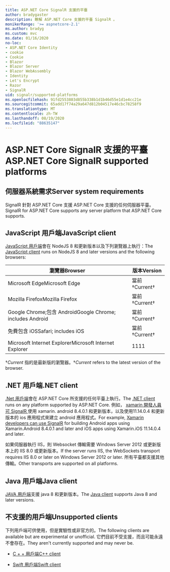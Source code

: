 ```yaml
---
title: ASP.NET Core SignalR 支援的平臺
author: bradygaster
description: 瞭解 ASP.NET Core 支援的平臺 SignalR 。
monikerRange: '>= aspnetcore-2.1'
ms.author: bradyg
ms.custom: mvc
ms.date: 01/16/2020
no-loc:
- ASP.NET Core Identity
- cookie
- Cookie
- Blazor
- Blazor Server
- Blazor WebAssembly
- Identity
- Let's Encrypt
- Razor
- SignalR
uid: signalr/supported-platforms
ms.openlocfilehash: 91fd2553803d855b338b1d1b46d55e1d1e4cc21e
ms.sourcegitcommit: 65add17f74a29a647d812b04517e46cbc78258f9
ms.translationtype: MT
ms.contentlocale: zh-TW
ms.lasthandoff: 08/19/2020
ms.locfileid: "88635147"
---
```

# <a name="aspnet-core-no-locsignalr-supported-platforms"></a><span data-ttu-id="bcd0c-103">ASP.NET Core SignalR 支援的平臺</span><span class="sxs-lookup"><span data-stu-id="bcd0c-103">ASP.NET Core SignalR supported platforms</span></span>

## <a name="server-system-requirements"></a><span data-ttu-id="bcd0c-104">伺服器系統需求</span><span class="sxs-lookup"><span data-stu-id="bcd0c-104">Server system requirements</span></span>

<span data-ttu-id="bcd0c-105">SignalR 針對 ASP.NET Core 支援 ASP.NET Core 支援的任何伺服器平臺。</span><span class="sxs-lookup"><span data-stu-id="bcd0c-105">SignalR for ASP.NET Core supports any server platform that ASP.NET Core supports.</span></span>

## <a name="javascript-client"></a><span data-ttu-id="bcd0c-106">JavaScript 用戶端</span><span class="sxs-lookup"><span data-stu-id="bcd0c-106">JavaScript client</span></span>

<span data-ttu-id="bcd0c-107">[JavaScript 用戶端](xref:signalr/javascript-client)會在 NodeJS 8 和更新版本以及下列瀏覽器上執行：</span><span class="sxs-lookup"><span data-stu-id="bcd0c-107">The [JavaScript client](xref:signalr/javascript-client) runs on NodeJS 8 and later versions and the following browsers:</span></span>

| <span data-ttu-id="bcd0c-108">瀏覽器</span><span class="sxs-lookup"><span data-stu-id="bcd0c-108">Browser</span></span>                         | <span data-ttu-id="bcd0c-109">版本</span><span class="sxs-lookup"><span data-stu-id="bcd0c-109">Version</span></span>         |
| ------------------------------- | --------------- |
| <span data-ttu-id="bcd0c-110">Microsoft Edge</span><span class="sxs-lookup"><span data-stu-id="bcd0c-110">Microsoft Edge</span></span>                  | <span data-ttu-id="bcd0c-111">當前&dagger;</span><span class="sxs-lookup"><span data-stu-id="bcd0c-111">Current&dagger;</span></span> |
| <span data-ttu-id="bcd0c-112">Mozilla Firefox</span><span class="sxs-lookup"><span data-stu-id="bcd0c-112">Mozilla Firefox</span></span>                 | <span data-ttu-id="bcd0c-113">當前&dagger;</span><span class="sxs-lookup"><span data-stu-id="bcd0c-113">Current&dagger;</span></span> |
| <span data-ttu-id="bcd0c-114">Google Chrome;包含 Android</span><span class="sxs-lookup"><span data-stu-id="bcd0c-114">Google Chrome; includes Android</span></span> | <span data-ttu-id="bcd0c-115">當前&dagger;</span><span class="sxs-lookup"><span data-stu-id="bcd0c-115">Current&dagger;</span></span> |
| <span data-ttu-id="bcd0c-116">免費包含 iOS</span><span class="sxs-lookup"><span data-stu-id="bcd0c-116">Safari; includes iOS</span></span>            | <span data-ttu-id="bcd0c-117">當前&dagger;</span><span class="sxs-lookup"><span data-stu-id="bcd0c-117">Current&dagger;</span></span> |
| <span data-ttu-id="bcd0c-118">Microsoft Internet Explorer</span><span class="sxs-lookup"><span data-stu-id="bcd0c-118">Microsoft Internet Explorer</span></span>     | <span data-ttu-id="bcd0c-119">11</span><span class="sxs-lookup"><span data-stu-id="bcd0c-119">11</span></span>              |

<span data-ttu-id="bcd0c-120">&dagger;*Current* 指的是最新版的瀏覽器。</span><span class="sxs-lookup"><span data-stu-id="bcd0c-120">&dagger;*Current* refers to the latest version of the browser.</span></span>

## <a name="net-client"></a><span data-ttu-id="bcd0c-121">.NET 用戶端</span><span class="sxs-lookup"><span data-stu-id="bcd0c-121">.NET client</span></span>

<span data-ttu-id="bcd0c-122">[.Net 用戶端](xref:signalr/dotnet-client)會在 ASP.NET Core 所支援的任何平臺上執行。</span><span class="sxs-lookup"><span data-stu-id="bcd0c-122">The [.NET client](xref:signalr/dotnet-client) runs on any platform supported by ASP.NET Core.</span></span> <span data-ttu-id="bcd0c-123">例如， [xamarin 開發人員可 SignalR ](https://github.com/aspnet/Announcements/issues/305)使用 xamarin. android 8.4.0.1 和更新版本，以及使用11.14.0.4 和更新版本的 ios 應用程式來建立 android 應用程式。</span><span class="sxs-lookup"><span data-stu-id="bcd0c-123">For example, [Xamarin developers can use SignalR](https://github.com/aspnet/Announcements/issues/305) for building Android apps using Xamarin.Android 8.4.0.1 and later and iOS apps using Xamarin.iOS 11.14.0.4 and later.</span></span>

<span data-ttu-id="bcd0c-124">如果伺服器執行 IIS，則 Websocket 傳輸需要 Windows Server 2012 或更新版本上的 IIS 8.0 或更新版本。</span><span class="sxs-lookup"><span data-stu-id="bcd0c-124">If the server runs IIS, the WebSockets transport requires IIS 8.0 or later on Windows Server 2012 or later.</span></span> <span data-ttu-id="bcd0c-125">所有平臺都支援其他傳輸。</span><span class="sxs-lookup"><span data-stu-id="bcd0c-125">Other transports are supported on all platforms.</span></span>

## <a name="java-client"></a><span data-ttu-id="bcd0c-126">Java 用戶端</span><span class="sxs-lookup"><span data-stu-id="bcd0c-126">Java client</span></span>

<span data-ttu-id="bcd0c-127">[JAVA 用戶端](xref:signalr/java-client)支援 java 8 和更新版本。</span><span class="sxs-lookup"><span data-stu-id="bcd0c-127">The [Java client](xref:signalr/java-client) supports Java 8 and later versions.</span></span>

## <a name="unsupported-clients"></a><span data-ttu-id="bcd0c-128">不支援的用戶端</span><span class="sxs-lookup"><span data-stu-id="bcd0c-128">Unsupported clients</span></span>

<span data-ttu-id="bcd0c-129">下列用戶端可供使用，但是實驗性或非官方的。</span><span class="sxs-lookup"><span data-stu-id="bcd0c-129">The following clients are available but are experimental or unofficial.</span></span> <span data-ttu-id="bcd0c-130">它們目前不受支援，而且可能永遠不會存在。</span><span class="sxs-lookup"><span data-stu-id="bcd0c-130">They aren't currently supported and may never be.</span></span>

* <span data-ttu-id="bcd0c-131">[C + + 用戶端](https://github.com/aspnet/SignalR-Client-Cpp)</span><span class="sxs-lookup"><span data-stu-id="bcd0c-131">[C++ client](https://github.com/aspnet/SignalR-Client-Cpp)</span></span>

* <span data-ttu-id="bcd0c-132">[Swift 用戶端](https://github.com/moozzyk/SignalR-Client-Swift)</span><span class="sxs-lookup"><span data-stu-id="bcd0c-132">[Swift client](https://github.com/moozzyk/SignalR-Client-Swift)</span></span>
